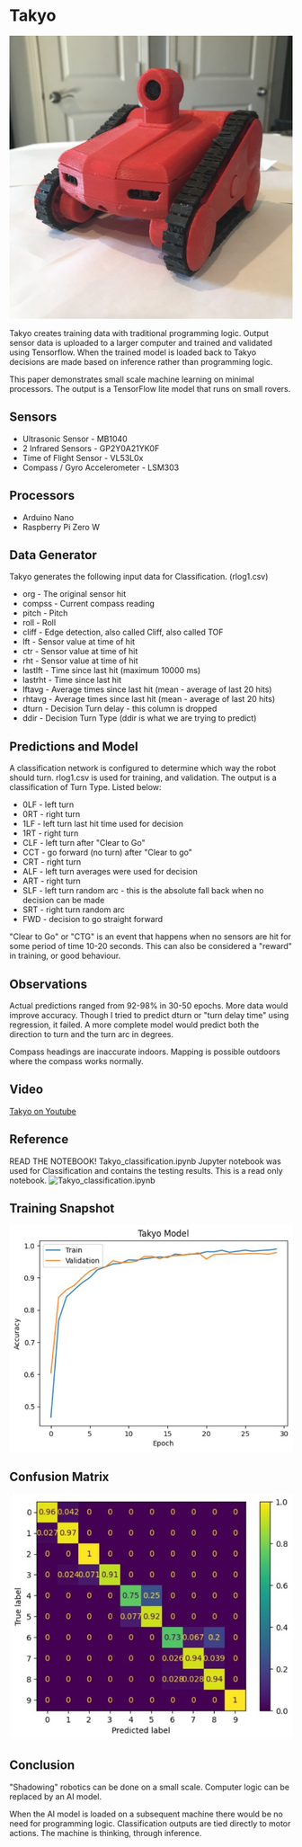 # Takyo 
![Takyo](takyo.jpg)

Takyo creates training data with traditional programming logic. Output sensor data is uploaded to a larger computer and trained and validated using Tensorflow. When the trained model is loaded back to Takyo decisions are made based on inference rather than programming logic.

This paper demonstrates small scale machine learning on minimal processors. The output is a TensorFlow lite model that runs on small rovers.

## Sensors
* Ultrasonic Sensor            - MB1040
* 2 Infrared Sensors           - GP2Y0A21YK0F
* Time of Flight Sensor        - VL53L0x
* Compass / Gyro Accelerometer - LSM303
## Processors
* Arduino Nano
* Raspberry Pi Zero W 
## Data Generator
Takyo generates the following input data for Classification. (rlog1.csv)
* org     - The original sensor hit
* compss  - Current compass reading
* pitch   - Pitch
* roll    - Roll
* cliff   - Edge detection, also called Cliff, also called TOF
* lft     - Sensor value at time of hit
* ctr     - Sensor value at time of hit
* rht     - Sensor value at time of hit
* lastlft - Time since last hit (maximum 10000 ms)
* lastrht - Time since last hit
* lftavg  - Average times since last hit (mean - average of last 20 hits)
* rhtavg  - Average times since last hit (mean - average of last 20 hits)
* dturn   - Decision Turn delay - this column is dropped 
* ddir    - Decision Turn Type (ddir is what we are trying to predict)
## Predictions and Model
A classification network is configured to determine which way the robot should turn. rlog1.csv is used for training, and validation. The output is a classification of Turn Type. Listed below:
* 0LF - left turn  
* 0RT - right turn  
* 1LF - left turn last hit time used for decision
* 1RT - right turn 
* CLF - left turn after "Clear to Go"
* CCT - go forward (no turn) after "Clear to go"
* CRT - right turn 
* ALF - left turn averages were used for decision
* ART - right turn  
* SLF - left turn random arc - this is the absolute fall back when no decision can be made
* SRT - right turn random arc
* FWD - decision to go straight forward

"Clear to Go" or "CTG" is an event that happens when no sensors are hit for some period of time 10-20 seconds. This can also be considered a "reward" in training, or good behaviour.

## Observations
Actual predictions ranged from 92-98% in 30-50 epochs. More data would improve accuracy. Though I tried to predict dturn or "turn delay time" using regression, it failed. A more complete model would predict both the direction to turn and the turn arc in degrees.

Compass headings are inaccurate indoors. Mapping is possible outdoors where the compass works normally. 

## Video
[Takyo on Youtube](https://www.youtube.com/watch?v=0TxFcdLs24w)

## Reference
READ THE NOTEBOOK! Takyo_classification.ipynb Jupyter notebook was used for Classification and contains the testing results. This is a read only notebook.
![Takyo_classification.ipynb](https://github.com/zeusthedrone/Takyo/blob/main/Takyo_classification.ipynb)

## Training Snapshot
![Training Epochs](takyofig1.jpg)

## Confusion Matrix
![Confusion Matrix](takyofig2.jpg)

## Conclusion
"Shadowing" robotics can be done on a small scale. Computer logic can be replaced by an AI model.

When the AI model is loaded on a subsequent machine there would be no need for programming logic.
Classification outputs are tied directly to motor actions. The machine is thinking, through inference.







